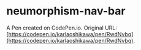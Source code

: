# neumorphism-nav-bar

A Pen created on CodePen.io. Original URL: [https://codepen.io/karlaoshikawa/pen/RwdNvbq](https://codepen.io/karlaoshikawa/pen/RwdNvbq).


